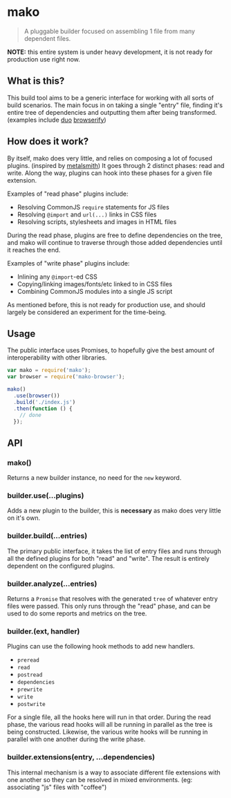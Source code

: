 # mako

> A pluggable builder focused on assembling 1 file from many dependent files.

**NOTE:** this entire system is under heavy development, it is not ready for production use right now.

## What is this?

This build tool aims to be a generic interface for working with all sorts of build scenarios. The main focus in on taking a single "entry" file, finding it's entire tree of dependencies and outputting them after being transformed. (examples include [duo](http://duojs.org/) [browserify](http://browserify.org/))

## How does it work?

By itself, mako does very little, and relies on composing a lot of focused plugins. (inspired by [metalsmith](http://www.metalsmith.io/)) It goes through 2 distinct phases: read and write. Along the way, plugins can hook into these phases for a given file extension.

Examples of "read phase" plugins include:

 - Resolving CommonJS `require` statements for JS files
 - Resolving `@import` and `url(...)` links in CSS files
 - Resolving scripts, stylesheets and images in HTML files

During the read phase, plugins are free to define dependencies on the tree, and mako will continue to traverse through those added dependencies until it reaches the end.

Examples of "write phase" plugins include:

 - Inlining any `@import`-ed CSS
 - Copying/linking images/fonts/etc linked to in CSS files
 - Combining CommonJS modules into a single JS script

As mentioned before, this is not ready for production use, and should largely be considered an experiment for the time-being.

## Usage

The public interface uses Promises, to hopefully give the best amount of interoperability with other libraries.

```js
var mako = require('mako');
var browser = require('mako-browser');

mako()
  .use(browser())
  .build('./index.js')
  .then(function () {
    // done
  });
```

## API

### mako()

Returns a new builder instance, no need for the `new` keyword.

### builder.use(...plugins)

Adds a new plugin to the builder, this is **necessary** as mako does very little on it's own.

### builder.build(...entries)

The primary public interface, it takes the list of entry files and runs through all the defined plugins for both "read" and "write". The result is entirely dependent on the configured plugins.

### builder.analyze(...entries)

Returns a `Promise` that resolves with the generated `tree` of whatever entry files were passed. This only runs through the "read" phase, and can be used to do some reports and metrics on the tree.

### builder.<hook>(ext, handler)

Plugins can use the following hook methods to add new handlers.

 - `preread`
 - `read`
 - `postread`
 - `dependencies`
 - `prewrite`
 - `write`
 - `postwrite`

For a single file, all the hooks here will run in that order. During the read phase, the various read hooks will all be running in parallel as the tree is being constructed. Likewise, the various write hooks will be running in parallel with one another during the write phase.

### builder.extensions(entry, ...dependencies)

This internal mechanism is a way to associate different file extensions with one another so they can be resolved in mixed environments. (eg: associating "js" files with "coffee")
